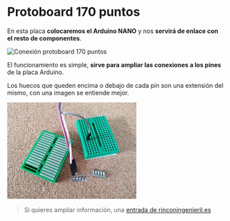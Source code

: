 # Protoboard 170 puntos

En esta placa **colocaremos el Arduino NANO** y nos **servirá de enlace con el resto de componentes**.


![Conexión protoboard 170 puntos](https://pablorubma.cc/wp-content/uploads/DVviqbEW4AAaw8Z-267x200.jpg)

El funcionamiento es simple, **sirve para ampliar las conexiones a los pines** de la placa Arduino. 

Los huecos que queden encima o debajo de cada pin son una extensión del mismo, con una imagen se entiende mejor.

![Protoboard 170 Puntos](/assets/protoboard170puntos.jpg)

> Si quieres ampliar información, una [entrada de rinconingenieril.es](https://www.rinconingenieril.es/usar-una-protoboard/)


